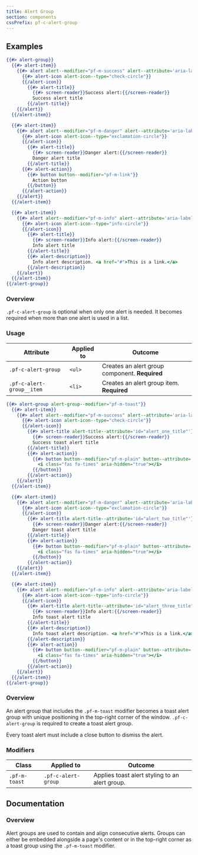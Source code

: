 ```yaml
---
title: Alert Group
section: components
cssPrefix: pf-c-alert-group
---
```


## Examples
```hbs title=Alert-group
{{#> alert-group}}
  {{#> alert-item}}  
    {{#> alert alert--modifier="pf-m-success" alert--attribute='aria-label="Success alert"'}}
      {{#> alert-icon alert-icon--type="check-circle"}}
      {{/alert-icon}}
        {{#> alert-title}}
          {{#> screen-reader}}Success alert:{{/screen-reader}}
          Success alert title
        {{/alert-title}}
    {{/alert}}
  {{/alert-item}}

  {{#> alert-item}}
    {{#> alert alert--modifier="pf-m-danger" alert--attribute='aria-label="Danger alert"'}}
      {{#> alert-icon alert-icon--type="exclamation-circle"}}
      {{/alert-icon}}
        {{#> alert-title}}
          {{#> screen-reader}}Danger alert:{{/screen-reader}}
          Danger alert title
        {{/alert-title}}
      {{#> alert-action}}
        {{#> button button--modifier="pf-m-link"}}
          Action button
        {{/button}}
      {{/alert-action}}
    {{/alert}}
  {{/alert-item}}

  {{#> alert-item}}
    {{#> alert alert--modifier="pf-m-info" alert--attribute='aria-label="Information alert"'}}
      {{#> alert-icon alert-icon--type="info-circle"}}
      {{/alert-icon}}
        {{#> alert-title}}
          {{#> screen-reader}}Info alert:{{/screen-reader}}
          Info alert title
        {{/alert-title}}
        {{#> alert-description}}
          Info alert description. <a href="#">This is a link.</a>
        {{/alert-description}}
    {{/alert}}
  {{/alert-item}}
{{/alert-group}}
```
### Overview
`.pf-c-alert-group` is optional when only one alert is needed. It becomes required when more than one alert is used in a list.
### Usage
| Attribute | Applied to | Outcome |
| -- | -- | -- |
| `.pf-c-alert-group` | `<ul>` | Creates an alert group component. **Required** |
| `.pf-c-alert-group__item` | `<li>` | Creates an alert group item. **Required** |

```hbs title=Toast-alert-group isFullscreen=true
{{#> alert-group alert-group--modifier="pf-m-toast"}}
  {{#> alert-item}}  
    {{#> alert alert--modifier="pf-m-success" alert--attribute='aria-label="Success toast alert"'}}
      {{#> alert-icon alert-icon--type="check-circle"}}
      {{/alert-icon}}
        {{#> alert-title alert-title--attribute='id="alert_one_title"'}}
          {{#> screen-reader}}Success alert:{{/screen-reader}}
          Success toast alert title
        {{/alert-title}}
        {{#> alert-action}}
          {{#> button button--modifier="pf-m-plain" button--attribute='aria-label="Close success alert: Success alert title"'}}
            <i class="fas fa-times" aria-hidden="true"></i>
          {{/button}}
        {{/alert-action}}
    {{/alert}}
  {{/alert-item}}

  {{#> alert-item}}
    {{#> alert alert--modifier="pf-m-danger" alert--attribute='aria-label="Danger toast alert"'}}
      {{#> alert-icon alert-icon--type="exclamation-circle"}}
      {{/alert-icon}}
        {{#> alert-title alert-title--attribute='id="alert_two_title"'}}
          {{#> screen-reader}}Danger alert:{{/screen-reader}}
          Danger toast alert title
        {{/alert-title}}
        {{#> alert-action}}
          {{#> button button--modifier="pf-m-plain" button--attribute='aria-label="Close success alert: Success alert title"'}}
            <i class="fas fa-times" aria-hidden="true"></i>
          {{/button}}
        {{/alert-action}}
    {{/alert}}
  {{/alert-item}}

  {{#> alert-item}}
    {{#> alert alert--modifier="pf-m-info" alert--attribute='aria-label="Information toast alert"'}}
      {{#> alert-icon alert-icon--type="info-circle"}}
      {{/alert-icon}}
        {{#> alert-title alert-title--attribute='id="alert_three_title"'}}
          {{#> screen-reader}}Info alert:{{/screen-reader}}
          Info toast alert title
        {{/alert-title}}
        {{#> alert-description}}
          Info toast alert description. <a href="#">This is a link.</a>
        {{/alert-description}}
        {{#> alert-action}}
          {{#> button button--modifier="pf-m-plain" button--attribute='aria-label="Close success alert: Success alert title"'}}
            <i class="fas fa-times" aria-hidden="true"></i>
          {{/button}}
        {{/alert-action}}
    {{/alert}}
  {{/alert-item}}
{{/alert-group}}
```
### Overview
An alert group that includes the `.pf-m-toast` modifier becomes a toast alert group with unique positioning in the top-right corner of the window. `.pf-c-alert-group` is required to create a toast alert group.

Every toast alert must include a close button to dismiss the alert.

### Modifiers
| Class | Applied to | Outcome |
| -- | -- | -- |
| `.pf-m-toast`| `.pf-c-alert-group` | Applies toast alert styling to an alert group. |

## Documentation
### Overview
Alert groups are used to contain and align consecutive alerts. Groups can either be embedded alongside a page's content or in the top-right corner as a toast group using the `.pf-m-toast` modifier.
